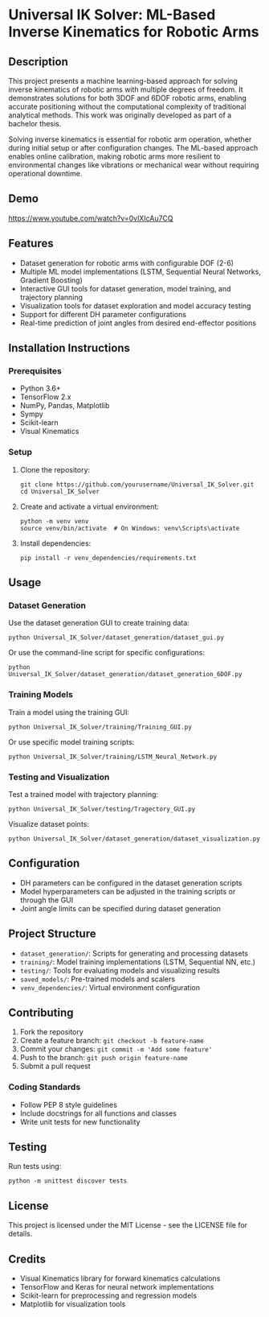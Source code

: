 # Universal IK Solver: ML-Based Inverse Kinematics for Robotic Arms

## Description
This project presents a machine learning-based approach for solving inverse kinematics of robotic arms with multiple degrees of freedom. It demonstrates solutions for both 3DOF and 6DOF robotic arms, enabling accurate positioning without the computational complexity of traditional analytical methods. This work was originally developed as part of a bachelor thesis.

Solving inverse kinematics is essential for robotic arm operation, whether during initial setup or after configuration changes. The ML-based approach enables online calibration, making robotic arms more resilient to environmental changes like vibrations or mechanical wear without requiring operational downtime.

## Demo
https://www.youtube.com/watch?v=0vlXIcAu7CQ

## Features
- Dataset generation for robotic arms with configurable DOF (2-6)
- Multiple ML model implementations (LSTM, Sequential Neural Networks, Gradient Boosting)
- Interactive GUI tools for dataset generation, model training, and trajectory planning
- Visualization tools for dataset exploration and model accuracy testing
- Support for different DH parameter configurations
- Real-time prediction of joint angles from desired end-effector positions

## Installation Instructions

### Prerequisites
- Python 3.6+
- TensorFlow 2.x
- NumPy, Pandas, Matplotlib
- Sympy
- Scikit-learn
- Visual Kinematics

### Setup
1. Clone the repository:
   ```
   git clone https://github.com/yourusername/Universal_IK_Solver.git
   cd Universal_IK_Solver
   ```

2. Create and activate a virtual environment:
   ```
   python -m venv venv
   source venv/bin/activate  # On Windows: venv\Scripts\activate
   ```

3. Install dependencies:
   ```
   pip install -r venv_dependencies/requirements.txt
   ```

## Usage

### Dataset Generation
Use the dataset generation GUI to create training data:

```
python Universal_IK_Solver/dataset_generation/dataset_gui.py
```

Or use the command-line script for specific configurations:

```
python Universal_IK_Solver/dataset_generation/dataset_generation_6DOF.py
```

### Training Models
Train a model using the training GUI:

```
python Universal_IK_Solver/training/Training_GUI.py
```

Or use specific model training scripts:

```
python Universal_IK_Solver/training/LSTM_Neural_Network.py
```

### Testing and Visualization
Test a trained model with trajectory planning:

```
python Universal_IK_Solver/testing/Tragectory_GUI.py
```

Visualize dataset points:

```
python Universal_IK_Solver/dataset_generation/dataset_visualization.py
```

## Configuration
- DH parameters can be configured in the dataset generation scripts
- Model hyperparameters can be adjusted in the training scripts or through the GUI
- Joint angle limits can be specified during dataset generation

## Project Structure
- `dataset_generation/`: Scripts for generating and processing datasets
- `training/`: Model training implementations (LSTM, Sequential NN, etc.)
- `testing/`: Tools for evaluating models and visualizing results
- `saved_models/`: Pre-trained models and scalers
- `venv_dependencies/`: Virtual environment configuration

## Contributing
1. Fork the repository
2. Create a feature branch: `git checkout -b feature-name`
3. Commit your changes: `git commit -m 'Add some feature'`
4. Push to the branch: `git push origin feature-name`
5. Submit a pull request

### Coding Standards
- Follow PEP 8 style guidelines
- Include docstrings for all functions and classes
- Write unit tests for new functionality

## Testing
Run tests using:
```
python -m unittest discover tests
```

## License
This project is licensed under the MIT License - see the LICENSE file for details.

## Credits
- Visual Kinematics library for forward kinematics calculations
- TensorFlow and Keras for neural network implementations
- Scikit-learn for preprocessing and regression models
- Matplotlib for visualization tools
